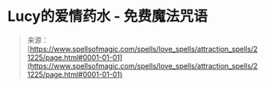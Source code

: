 <!--yml

category: 未分类

date: 2024-06-12 19:04:33

-->

# Lucy的爱情药水 - 免费魔法咒语

> 来源：[https://www.spellsofmagic.com/spells/love_spells/attraction_spells/21225/page.html#0001-01-01](https://www.spellsofmagic.com/spells/love_spells/attraction_spells/21225/page.html#0001-01-01)
